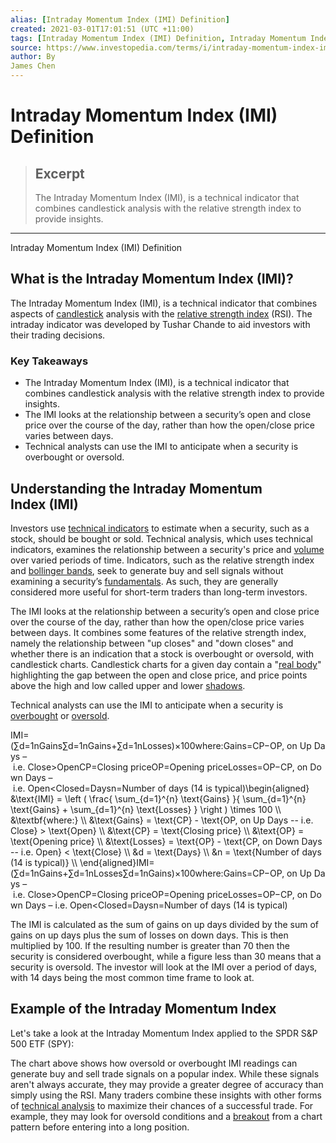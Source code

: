 ```yaml
---
alias: [Intraday Momentum Index (IMI) Definition]
created: 2021-03-01T17:01:51 (UTC +11:00)
tags: [Intraday Momentum Index (IMI) Definition, Intraday Momentum Index (IMI) Definition]
source: https://www.investopedia.com/terms/i/intraday-momentum-index-imi.asp
author: By
James Chen
---
```


# Intraday Momentum Index (IMI) Definition

> ## Excerpt
> The Intraday Momentum Index (IMI), is a technical indicator that combines candlestick analysis with the relative strength index to provide insights.

---

Intraday Momentum Index (IMI) Definition
## What is the Intraday Momentum Index (IMI)?

The Intraday Momentum Index (IMI), is a technical indicator that combines aspects of [candlestick](https://www.investopedia.com/terms/c/candlestick.asp) analysis with the [relative strength index](https://www.investopedia.com/terms/r/rsi.asp) (RSI). The intraday indicator was developed by Tushar Chande to aid investors with their trading decisions.

### Key Takeaways

-   The Intraday Momentum Index (IMI), is a technical indicator that combines candlestick analysis with the relative strength index to provide insights.
-   The IMI looks at the relationship between a security’s open and close price over the course of the day, rather than how the open/close price varies between days.
-   Technical analysts can use the IMI to anticipate when a security is overbought or oversold.

## Understanding the Intraday Momentum Index (IMI)

Investors use [technical indicators](https://www.investopedia.com/terms/t/technicalindicator.asp) to estimate when a security, such as a stock, should be bought or sold. Technical analysis, which uses technical indicators, examines the relationship between a security's price and [volume](https://www.investopedia.com/terms/v/volume.asp) over varied periods of time. Indicators, such as the relative strength index and [bollinger bands](https://www.investopedia.com/terms/b/bollingerbands.asp), seek to generate buy and sell signals without examining a security’s [fundamentals](https://www.investopedia.com/terms/f/fundamentals.asp). As such, they are generally considered more useful for short-term traders than long-term investors.

The IMI looks at the relationship between a security’s open and close price over the course of the day, rather than how the open/close price varies between days. It combines some features of the relative strength index, namely the relationship between "up closes" and "down closes" and whether there is an indication that a stock is overbought or oversold, with candlestick charts. Candlestick charts for a given day contain a "[real body](https://www.investopedia.com/terms/r/realbody.asp)" highlighting the gap between the open and close price, and price points above the high and low called upper and lower [shadows](https://www.investopedia.com/terms/s/shadow.asp).

Technical analysts can use the IMI to anticipate when a security is [overbought](https://www.investopedia.com/terms/o/overbought.asp) or [oversold](https://www.investopedia.com/terms/o/oversold.asp).

 IMI\=(∑d\=1nGains∑d\=1nGains+∑d\=1nLosses)×100where:Gains\=CP−OP, on Up Days – i.e. Close\>OpenCP\=Closing priceOP\=Opening priceLosses\=OP−CP, on Down Days – i.e. Open<Closed\=Daysn\=Number of days (14 is typical)\\begin{aligned} &\\text{IMI} = \\left ( \\frac{ \\sum\_{d=1}^{n} \\text{Gains} }{ \\sum\_{d=1}^{n} \\text{Gains} + \\sum\_{d=1}^{n} \\text{Losses} } \\right ) \\times 100 \\\\ &\\textbf{where:} \\\\ &\\text{Gains} = \\text{CP} - \\text{OP, on Up Days -- i.e. Close} > \\text{Open} \\\\ &\\text{CP} = \\text{Closing price} \\\\ &\\text{OP} = \\text{Opening price} \\\\ &\\text{Losses} = \\text{OP} - \\text{CP, on Down Days -- i.e. Open} < \\text{Close} \\\\ &d = \\text{Days} \\\\ &n = \\text{Number of days (14 is typical)} \\\\ \\end{aligned}IMI\=(∑d\=1nGains+∑d\=1nLosses∑d\=1nGains)×100where:Gains\=CP−OP, on Up Days – i.e. Close\>OpenCP\=Closing priceOP\=Opening priceLosses\=OP−CP, on Down Days – i.e. Open<Closed\=Daysn\=Number of days (14 is typical)

The IMI is calculated as the sum of gains on up days divided by the sum of gains on up days plus the sum of losses on down days. This is then multiplied by 100. If the resulting number is greater than 70 then the security is considered overbought, while a figure less than 30 means that a security is oversold. The investor will look at the IMI over a period of days, with 14 days being the most common time frame to look at.

## Example of the Intraday Momentum Index

Let's take a look at the Intraday Momentum Index applied to the SPDR S&P 500 ETF (SPY):

The chart above shows how oversold or overbought IMI readings can generate buy and sell trade signals on a popular index. While these signals aren't always accurate, they may provide a greater degree of accuracy than simply using the RSI. Many traders combine these insights with other forms of [technical analysis](https://www.investopedia.com/terms/t/technicalanalysis.asp) to maximize their chances of a successful trade. For example, they may look for oversold conditions and a [breakout](https://www.investopedia.com/terms/b/breakout.asp) from a chart pattern before entering into a long position.
